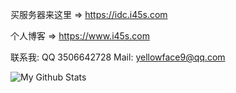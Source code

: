 买服务器来这里 => https://idc.i45s.com

个人博客 => https://www.i45s.com

联系我: QQ 3506642728 Mail: yellowface9@qq.com

![My Github Stats](https://github-readme-stats.vercel.app/api?username=yellowface233&hide=[%22issues%22]&show_icons=true)
